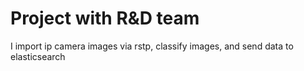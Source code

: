 # Project with R&D team

I import ip camera images via rstp, classify images, and send data to elasticsearch
